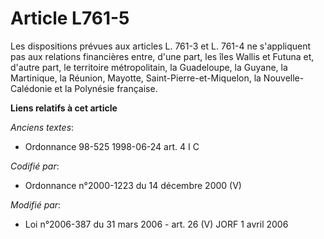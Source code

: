 # Article L761-5

Les dispositions prévues aux articles L. 761-3 et L. 761-4 ne s'appliquent pas aux relations financières entre, d'une part,
les îles Wallis et Futuna et, d'autre part, le territoire métropolitain, la Guadeloupe, la Guyane, la Martinique, la Réunion,
Mayotte, Saint-Pierre-et-Miquelon, la Nouvelle-Calédonie et la Polynésie française.

**Liens relatifs à cet article**

_Anciens textes_:

  - Ordonnance 98-525 1998-06-24 art. 4 I C

_Codifié par_:

  - Ordonnance n°2000-1223 du 14 décembre 2000 (V)

_Modifié par_:

  - Loi n°2006-387 du 31 mars 2006 - art. 26 (V) JORF 1 avril 2006
